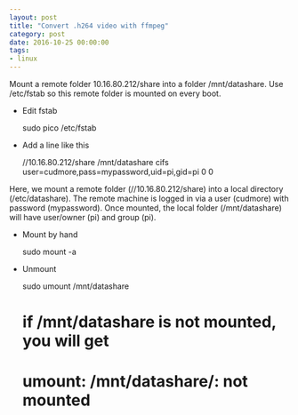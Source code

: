 ```yaml
---
layout: post
title: "Convert .h264 video with ffmpeg"
category: post
date: 2016-10-25 00:00:00
tags:
- linux
---
```


Mount a remote folder 10.16.80.212/share into a folder /mnt/datashare. Use /etc/fstab so this remote folder is mounted on every boot.

- Edit fstab

    sudo pico /etc/fstab

- Add a line like this

    //10.16.80.212/share    /mnt/datashare  cifs    user=cudmore,pass=mypassword,uid=pi,gid=pi        0       0

Here, we mount a remote folder (//10.16.80.212/share) into a local directory (/etc/datashare). The remote machine is logged in via a user (cudmore) with password (mypassword). Once mounted, the local folder (/mnt/datashare) will have user/owner (pi) and group (pi).


- Mount by hand

    sudo mount -a
    
- Unmount

    sudo umount /mnt/datashare

	# if /mnt/datashare is not mounted, you will get
	# umount: /mnt/datashare/: not mounted
	

    
